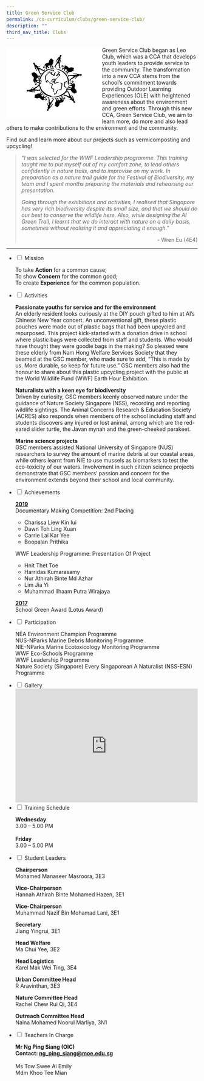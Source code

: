```yaml
---
title: Green Service Club
permalink: /co-curriculum/clubs/green-service-club/
description: ""
third_nav_title: Clubs
---
```

<img style="width: 50%;" src="images/AI%20Green%20Service%20Club%20Logo.jpg" align = "left"/>
<p>Green Service Club began as Leo Club, which was a CCA that develops youth leaders to provide service to the community. The transformation into a new CCA stems from the school&rsquo;s commitment towards providing Outdoor Learning Experiences (OLE) with heightened awareness about the environment and green efforts. Through this new CCA, Green Service Club, we aim to learn more, do more and also lead others to make contributions to the environment and the community.</p>
<p>Find out and learn more about our projects such as vermicomposting and upcycling!</p>
<blockquote>
<p><em>"I was selected for the WWF Leadership programme. This training taught me to put myself out of my comfort zone, to lead others confidently in nature trails, and to improvise on my work. In preparation as a nature trail guide for the Festival of Biodiversity, my team and I spent months preparing the materials and rehearsing our presentation.&nbsp;</em></p>
<p><em>Going through the exhibitions and activities, I realised that Singapore has very rich biodiversity despite its small size, and that we should do our best to conserve the wildlife here. Also, while designing the AI Green Trail, I learnt that we do interact with nature on a daily basis, sometimes without realising it and appreciating it enough."</em></p>
<p style="text-align: right;">- Wren Eu (4E4)</p>
</blockquote>
<hr>
<ul class="jekyllcodex_accordion">
<li><input id="accordion1" type="checkbox" /> <label for="accordion1">Mission</label>
<div>
<p>To take&nbsp;<strong>Action</strong>&nbsp;for a common cause;<br />To show&nbsp;<strong>Concern</strong>&nbsp;for the common good;<br />To create&nbsp;<strong>Experience</strong>&nbsp;for the common population.</p>
</div>
</li>
<li><input id="accordion2" type="checkbox" /> <label for="accordion2">Activities</label>
<div>
<p><strong>Passionate youths for service and for the environment<br /></strong>An elderly resident looks curiously at the DIY pouch gifted to him at AI&rsquo;s Chinese New Year concert. An unconventional gift, these plastic pouches were made out of plastic bags that had been upcycled and repurposed. This project kick-started with a donation drive in school where plastic bags were collected from staff and students. Who would have thought they were goodie bags in the making? So pleased were these elderly from Nam Hong Welfare Services Society that they beamed at the GSC member, who made sure to add, &ldquo;This is made by us. More durable, so keep for future use.&rdquo; GSC members also had the honour to share about this plastic upcycling project with the public at the World Wildlife Fund (WWF) Earth Hour Exhibition.</p>
<p><strong>Naturalists with a keen eye for biodiversity<br /></strong>Driven by curiosity, GSC members keenly observed nature under the guidance of Nature Society Singapore (NSS), recording and reporting wildlife sightings. The Animal Concerns Research &amp; Education Society (ACRES) also responds when members of the school including staff and students discovers any injured or lost animal, among which are the red-eared slider turtle, the Javan mynah and the green-cheeked parakeet.</p>
<p><strong>Marine science projects<br /></strong>GSC members assisted National University of Singapore (NUS) researchers to survey the amount of marine debris at our coastal areas, while others learnt from NIE to use mussels as biomarkers to test the eco-toxicity of our waters. Involvement in such citizen science projects demonstrate that GSC members&rsquo; passion and concern for the environment extends beyond their school and local community.</p>
</div>
</li>
<li><input id="accordion3" type="checkbox" /> <label for="accordion3">Achievements</label>
<div>
<p><u><strong>2019</strong><br /></u>Documentary Making Competition: 2nd Placing</p>
<ul>
<li>Charissa Liew Kin Iui</li>
<li>Dawn Toh Ling Xuan</li>
<li>Carrie Lai Kar Yee</li>
<li>Boopalan Prithika</li>
</ul>
<p>WWF Leadership Programme: Presentation Of Project</p>
<ul>
<li>Hnit Thet Toe</li>
<li>Harridas Kumarasamy</li>
<li>Nur Athirah Binte Md Azhar</li>
<li>Lim Jia Yi</li>
<li>Muhammad Ilhaam Putra Wirajaya</li>
</ul>
<p><strong><u>2017<br /></u></strong>School Green Award (Lotus Award)</p>
</div>
</li>
<li><input id="accordion4" type="checkbox" /> <label for="accordion4">Participation</label>
<div>
<p>NEA Environment Champion Programme<br />NUS-NParks Marine Debris Monitoring Programme<br />NIE-NParks Marine Ecotoxicology Monitoring Programme<br />WWF Eco-Schools Programme<br />WWF Leadership Programme<br />Nature Society (Singapore) Every Singaporean A Naturalist (NSS-ESN) Programme</p>
</div>
</li>
<li><input id="accordion5" type="checkbox" /> <label for="accordion5">Gallery</label>
<div>
<iframe src="https://docs.google.com/presentation/d/e/2PACX-1vSvdxVsbrShxxeLoiowmOz8b8yXf_c7tCN1CnvTmxslUSN_2iQjn9dP9t7owoT_FBeMnH_h5BjJ-4TV/embed?start=false&loop=false&delayms=5000" frameborder="0" width="480" height="299" allowfullscreen="true"></iframe>
</div>
</li>
<li><input id="accordion6" type="checkbox" /> <label for="accordion6">Training Schedule</label>
<div>
<p><strong>Wednesday</strong><br />3.00 &ndash; 5.00 PM<br /><br /><strong>Friday</strong><br />3.00 &ndash; 5.00 PM</p>
</div>
</li>
<li><input id="accordion7" type="checkbox" /> <label for="accordion7">Student Leaders</label>
<div>
<p><strong>Chairperson<br /></strong>Mohamed Manaseer Masroora, 3E3</p>
<p><strong>Vice-Chairperson<br /></strong>Hannah Athirah Binte Mohamed Hazen, 3E1</p>
<p><strong>Vice-Chairperson<br /></strong>Muhammad Nazif Bin Mohamad Lani, 3E1</p>
<p><strong>Secretary<br /></strong>Jiang Yingrui, 3E1</p>
<p><strong>Head Welfare<br /></strong>Ma Chui Yee, 3E2</p>
<p><strong>Head Logistics<br /></strong>Karel Mak Wei Ting, 3E4</p>
<p><strong>Urban Committee Head<br /></strong>R Aravinthan, 3E3</p>
<p><strong>Nature Committee Head<br /></strong>Rachel Chew Rui Qi, 3E4</p>
<p><strong>Outreach Committee Head<br /></strong>Naina Mohamed Noorul Marliya, 3N1</p>
</div>
</li>
<li><input id="accordion8" type="checkbox" /> <label for="accordion8">Teachers In Charge</label>
<div>
<p><strong>Mr Ng Ping Siang (OIC)<br />Contact:&nbsp;<a href="mailto:ng_ping_siang@moe.edu.sg" target="">ng_ping_siang@moe.edu.sg</a></strong><br /><br />Ms Tow Swee Ai Emily<br />Mdm Khoo Tee Mian
</li>
</ul>